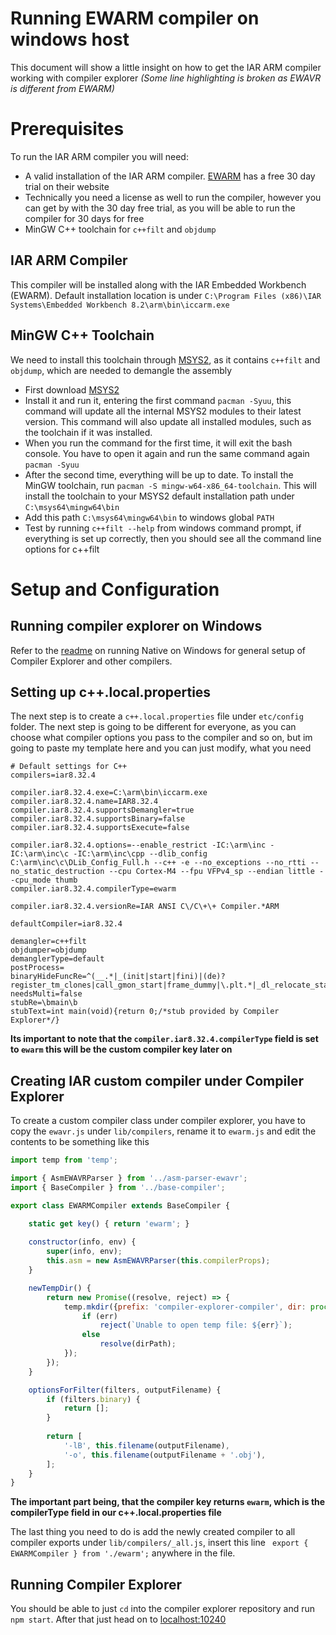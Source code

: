 # Running EWARM compiler on windows host
This document will show a little insight on how to get the IAR ARM compiler working with compiler explorer *(Some line highlighting is broken as EWAVR is different from EWARM)*

# Prerequisites
To run the IAR ARM compiler you will need:

- A valid installation of the IAR ARM compiler. [EWARM](https://www.iar.com/iar-embedded-workbench/#!?architecture=Arm) has a free 30 day trial on their website
- Technically you need a license as well to run the compiler, however you can get by with the 30 day free trial, as you will be able to run the compiler for 30 days for free
- MinGW C++ toolchain for `c++filt` and `objdump`

## IAR ARM Compiler
This compiler will be installed along with the IAR Embedded Workbench (EWARM). Default installation location is under `C:\Program Files (x86)\IAR Systems\Embedded Workbench 8.2\arm\bin\iccarm.exe`

## MinGW C++ Toolchain
We need to install this toolchain through [MSYS2](https://www.msys2.org/), as it contains `c++filt` and `objdump`, which are needed to demangle the assembly

- First download [MSYS2](https://www.msys2.org/)
- Install it and run it, entering the first command `pacman -Syuu`, this command will update all the internal MSYS2 modules to their latest version. This command will also update all installed modules, such as the toolchain if it was installed.
- When you run the command for the first time, it will exit the bash console. You have to open it again and run the same command again `pacman -Syuu`
- After the second time, everything will be up to date. To install the MinGW toolchain, run `pacman -S mingw-w64-x86_64-toolchain`. This will install the toolchain to your MSYS2 default installation path under `C:\msys64\mingw64\bin`
- Add this path `C:\msys64\mingw64\bin` to windows global `PATH` 
- Test by running `c++filt --help` from windows command prompt, if everything is set up correctly, then you should see all the command line options for c++filt

# Setup and Configuration
## Running compiler explorer on Windows
Refer to the [readme](https://github.com/compiler-explorer/compiler-explorer/blob/master/docs/WindowsNative.md) on running Native on Windows for general setup of Compiler Explorer and other compilers.

## Setting up c++.local.properties
The next step is to create a `c++.local.properties` file under `etc/config` folder. The next step is going to be different for everyone, as you can choose what compiler options you pass to the compiler and so on, but im going to paste my template here and you can just modify, what you need

```
# Default settings for C++
compilers=iar8.32.4

compiler.iar8.32.4.exe=C:\arm\bin\iccarm.exe
compiler.iar8.32.4.name=IAR8.32.4
compiler.iar8.32.4.supportsDemangler=true
compiler.iar8.32.4.supportsBinary=false
compiler.iar8.32.4.supportsExecute=false

compiler.iar8.32.4.options=--enable_restrict -IC:\arm\inc -IC:\arm\inc\c -IC:\arm\inc\cpp --dlib_config C:\arm\inc\c\DLib_Config_Full.h --c++ -e --no_exceptions --no_rtti --no_static_destruction --cpu Cortex-M4 --fpu VFPv4_sp --endian little --cpu_mode thumb
compiler.iar8.32.4.compilerType=ewarm

compiler.iar8.32.4.versionRe=IAR ANSI C\/C\+\+ Compiler.*ARM

defaultCompiler=iar8.32.4

demangler=c++filt
objdumper=objdump
demanglerType=default
postProcess=
binaryHideFuncRe=^(__.*|_(init|start|fini)|(de)?register_tm_clones|call_gmon_start|frame_dummy|\.plt.*|_dl_relocate_static_pie)$
needsMulti=false
stubRe=\bmain\b
stubText=int main(void){return 0;/*stub provided by Compiler Explorer*/}
```
**Its important to note that the `compiler.iar8.32.4.compilerType` field is set to `ewarm` this will be the custom compiler key later on**

## Creating IAR custom compiler under Compiler Explorer
To create a custom compiler class under compiler explorer, you have to copy the `ewavr.js` under `lib/compilers`, rename it to `ewarm.js` and edit the contents to be something like this 
```js
import temp from 'temp';

import { AsmEWAVRParser } from '../asm-parser-ewavr';
import { BaseCompiler } from '../base-compiler';

export class EWARMCompiler extends BaseCompiler {

    static get key() { return 'ewarm'; }
    
    constructor(info, env) {
        super(info, env);
        this.asm = new AsmEWAVRParser(this.compilerProps);
    }

    newTempDir() {
        return new Promise((resolve, reject) => {
            temp.mkdir({prefix: 'compiler-explorer-compiler', dir: process.env.TMP}, (err, dirPath) => {
                if (err)
                    reject(`Unable to open temp file: ${err}`);
                else
                    resolve(dirPath);
            });
        });
    }

    optionsForFilter(filters, outputFilename) {
        if (filters.binary) {
            return [];
        }
        
        return [
            '-lB', this.filename(outputFilename),
            '-o', this.filename(outputFilename + '.obj'),
        ];
    }
}
```
**The important part being, that the compiler key returns `ewarm`, which is the compilerType field in our c++.local.properties file**

The last thing you need to do is add the newly created compiler to all compiler exports under `lib/compilers/_all.js`, insert this line `
export { EWARMCompiler } from './ewarm';` anywhere in the file.

## Running Compiler Explorer

You should be able to just `cd` into the compiler explorer repository and run `npm start`. After that just head on to [localhost:10240](http://localhost:10240)
